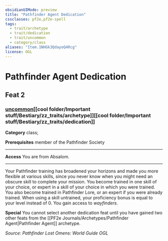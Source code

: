 ```yaml
---
obsidianUIMode: preview
title: "Pathfinder Agent Dedication"
cssclasses: pf2e,pf2e-spell
tags:
  - trait/archetype
  - trait/dedication
  - trait/uncommon
  - category/class
aliases: "Item.1NHGk3QdayoQ4Rcg"
license: OGL
---
```

# Pathfinder Agent Dedication
## Feat 2
### [uncommon](cool%20folder/Important%20stuff/Bestiary/zz_traits/uncommon.md "Uncommon Rarity Trait")[[cool folder/Important stuff/Bestiary/zz_traits/archetype]][[cool folder/Important stuff/Bestiary/zz_traits/dedication]]

**Category** class; 



**Prerequisites** member of the Pathfinder Society
* * *
**Access** You are from Absalom.

* * *

Your Pathfinder training has broadened your horizons and made you more flexible at various skills, since you never know when you might need an obscure skill to complete your mission. You become trained in one skill of your choice, or expert in a skill of your choice in which you were trained. You also become trained in Pathfinder Lore, or an expert if you were already trained. When using a skill untrained, your proficiency bonus is equal to your level instead of 0. You gain access to _wayfinders_.

**Special** You cannot select another dedication feat until you have gained two other feats from the [[PF2e Journals/Archetypes/Pathfinder Agent|Pathfinder Agent]] archetype.

*Source: Pathfinder Lost Omens: World Guide*
*OGL*